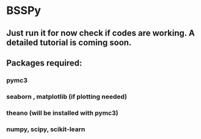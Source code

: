 # BSSPy

## Just run it for now check if codes are working. A detailed tutorial is coming soon. 

## Packages required:

### pymc3 
### seaborn , matplotlib (if plotting needed)
### theano (will be installed with pymc3)
### numpy, scipy, scikit-learn 
